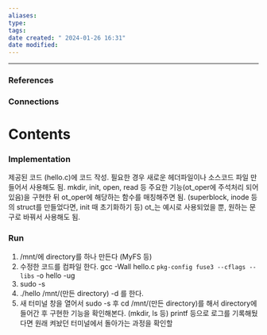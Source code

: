 ```yaml
---
aliases: 
type: 
tags: 
date created: " 2024-01-26 16:31"
date modified:
---
```

---
### References 

### Connections 

# Contents 
### Implementation
제공된 코드 (hello.c)에 코드 작성. 필요한 경우 새로운 헤더파일이나 소스코드 파일 만들어서 사용해도 됨.
mkdir, init, open, read 등 주요한 기능(ot_oper에 주석처리 되어 있음)을 구현한 뒤 ot_oper에 해당하는 함수를 매칭해주면 됨.
(superblock, inode 등의 struct를 만들었다면, init 때 초기화하기 등)
ot_는 예시로 사용되었을 뿐, 원하는 문구로 바꿔서 사용해도 됨.

### Run
1. /mnt/에 directory를 하나 만든다 (MyFS 등)
2. 수정한 코드를 컴파일 한다. gcc -Wall hello.c `pkg-config fuse3 --cflags --libs` -o hello -ug 
3. sudo -s 
4. ./hello /mnt/(만든 directory) -d 를 한다.
5. 새 터미널 창을 열어서 sudo -s 후 cd /mnt/(만든 directory)를 해서 directory에 들어간 후 구현한 기능을 확인해본다. (mkdir, ls 등) printf 등으로 로그를 기록해뒀다면 원래 켜놨던 터미널에서 돌아가는 과정을 확인할
